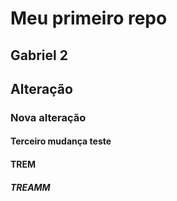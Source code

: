 # Meu primeiro repo
## Gabriel 2
## Alteração
### Nova alteração
#### Terceiro mudança teste

#### TREM
##### TREAMM

